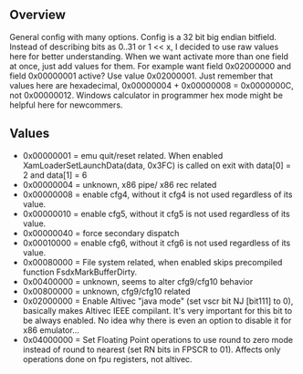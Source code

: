## Overview
General config with many options. Config is a 32 bit big endian bitfield. Instead of describing bits as 0..31 or 1 << x, I decided to use raw values here for better understanding.
When we want activate more than one field at once, just add values for them. For example want field 0x02000000 and field 0x00000001 active? Use value 0x02000001. Just remember that values here are hexadecimal, 0x00000004 + 0x00000008 = 0x0000000C, not 0x00000012. Windows calculator in programmer hex mode might be helpful here for newcommers.

## Values
* 0x00000001 = emu quit/reset related. When enabled XamLoaderSetLaunchData(data, 0x3FC) is called on exit with data[0] = 2 and data[1] = 6
* 0x00000004 = unknown, x86 pipe/ x86 rec related
* 0x00000008 = enable cfg4, without it cfg4 is not used regardless of its value.
* 0x00000010 = enable cfg5, without it cfg5 is not used regardless of its value.
* 0x00000040 = force secondary dispatch
* 0x00010000 = enable cfg6, without it cfg6 is not used regardless of its value.
* 0x00080000 = File system related, when enabled skips precompiled function FsdxMarkBufferDirty.
* 0x00400000 = unknown, seems to alter cfg9/cfg10 behavior
* 0x00800000 = unknown, cfg9/cfg10 related
* 0x02000000 = Enable Altivec "java mode" (set vscr bit NJ [bit111] to 0), basically makes Altivec IEEE compilant. It's very important for this bit to be always enabled. No idea why there is even an option to disable it for x86 emulator...
* 0x04000000 = Set Floating Point operations to use round to zero mode instead of round to nearest (set RN bits in FPSCR to 01). Affects only operations done on fpu registers, not altivec.
